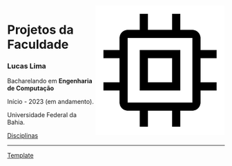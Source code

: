 <img src="./docs/computer_engineer.svg" width="300" align="right">

# Projetos da Faculdade

### Lucas Lima 

Bacharelando em **Engenharia de Computação**

Início - 2023  (em andamento).

Universidade Federal da Bahia.

[Disciplinas](./DISCIPLINAS.md)

---
[Template](https://github.com/mende1/college-projects)
